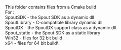 This folder contains files from a Cmake build\
For :\
  SpoutSDK - the Spout SDK as a dynamic dll\
  SpoutLibrary - C-compatible library dynamic dll\
  SpoutDX - the SpoutDX support class as a dynamic dll\
  Spout_static - the Spout SDK as a static library\
Win32 - files for 32 bit build\
x64 - files for 64 bit build\
  
